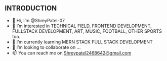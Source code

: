 ## INTRODUCTION
- 👋 Hi, I’m @ShreyPatel-07
- 👀 I’m interested in TECHNICAL FIELD, FRONTEND DEVELOPMENT, FULLSTACK DEVELOPMENT, ART, MUSIC, FOOTBALL, OTHER SPORTS too. 
- 🌱 I’m currently learning MERN STACK FULL STACK DEVELOPMENT
- 💞️ I’m looking to collaborate on ...
- 📫 You can reach me on Shreypatel2468642@gmail.com

<!---
ShreyPatel-07/ShreyPatel-07 is a ✨ special ✨ repository because its `README.md` (this file) appears on your GitHub profile.
You can click the Preview link to take a look at your changes.
--->
